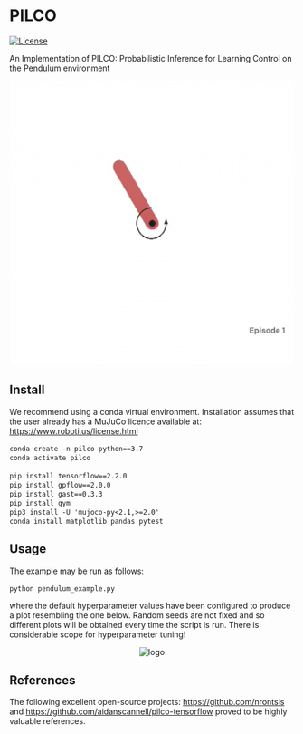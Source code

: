 # PILCO

[![License](https://img.shields.io/badge/license-MIT-green.svg)](LICENSE)

An Implementation of PILCO: Probabilistic Inference for Learning Control on the Pendulum
environment

<p align="center">
  <img src="pendulum.png" width="500" title="logo">
</p>

## Install

We recommend using a conda virtual environment. Installation assumes that the
user already has a MuJuCo licence available at: https://www.roboti.us/license.html

```
conda create -n pilco python==3.7
conda activate pilco

pip install tensorflow==2.2.0
pip install gpflow==2.0.0
pip install gast==0.3.3
pip install gym
pip3 install -U 'mujoco-py<2.1,>=2.0'
conda install matplotlib pandas pytest
```

## Usage

The example may be run as follows:

```
python pendulum_example.py
```

where the default hyperparameter values have been configured to produce a plot resembling the
one below. Random seeds are not fixed and so different plots will be obtained every time
the script is run. There is considerable scope for hyperparameter tuning!

<p align="center">
  <img src="pendulum_returns.png" width="500" title="logo">
</p>

## References

The following excellent open-source projects: https://github.com/nrontsis and 
https://github.com/aidanscannell/pilco-tensorflow proved to be highly valuable references.
 